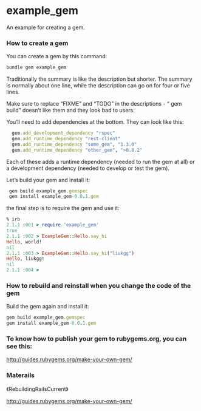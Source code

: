 # example_gem

An example for creating a gem.

### How to create a gem

You can create a gem by this command:

```ruby
bundle gem example_gem
```

Traditionally the summary is like the description but shorter.  The
summary is normally about one line, while the description can go
on for four or five lines.

Make sure to replace “FIXME” and “TODO” in the descriptions -
“ gem build” doesnʼt like them and they look bad to users.

Youʼll need to add dependencies at the bottom. They can look
like this:

```ruby
  gem.add_development_dependency "rspec"
  gem.add_runtime_dependency "rest-client"
  gem.add_runtime_dependency "some_gem", "1.3.0"
  gem.add_runtime_dependency "other_gem", ">0.8.2"
```

  Each of these adds a runtime dependency (needed to run the
gem at all) or a development dependency (needed to develop or
test the gem).

Letʼs build your gem and install it:

```ruby
 gem build example_gem.gemspec
 gem install example_gem-0.0.1.gem
```

the final step is to require the gem and use it:

```ruby
% irb
2.1.1 :001 > require 'example_gem'
true
2.1.1 :002 > ExampleGem::Hello.say_hi
Hello, world!
nil
2.1.1 :003 > ExampleGem::Hello.say_hi("liukgg")
Hello, liukgg!
nil
2.1.1 :004 >
```

### How to rebuild and reinstall when you change the code of the gem
Build the gem again and install it:

``` ruby
gem build example_gem.gemspec
gem install example_gem-0.0.1.gem
```

### To know how to publish your gem to rubygems.org, you can see this:
 http://guides.rubygems.org/make-your-own-gem/

### Materails
 《RebuildingRailsCurrent》

 http://guides.rubygems.org/make-your-own-gem/
